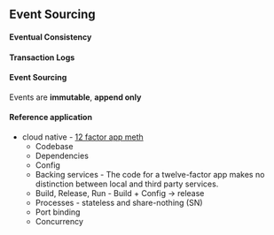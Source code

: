 Event Sourcing
---
#### Eventual Consistency

#### Transaction Logs

#### Event Sourcing
Events are __immutable__, __append only__

#### Reference application
* cloud native - [12 factor app meth](http://12factor.net/)
	* Codebase
	* Dependencies
	* Config
	* Backing services - The code for a twelve-factor app makes no distinction between local and third party services.
	* Build, Release, Run - Build + Config -> release
	* Processes - stateless and share-nothing (SN)
	* Port binding
	* Concurrency


	
